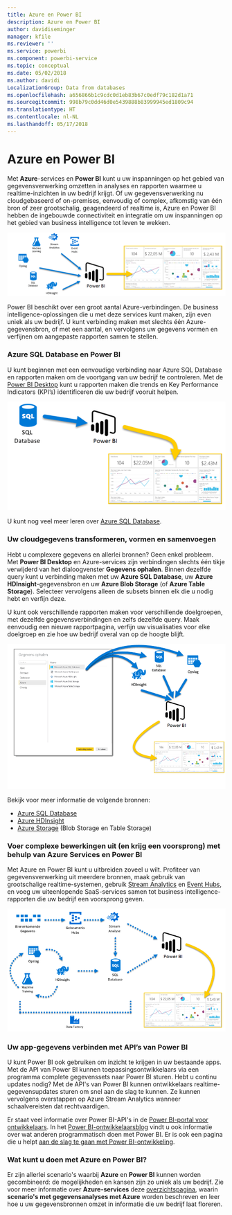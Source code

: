 ```yaml
---
title: Azure en Power BI
description: Azure en Power BI
author: davidiseminger
manager: kfile
ms.reviewer: ''
ms.service: powerbi
ms.component: powerbi-service
ms.topic: conceptual
ms.date: 05/02/2018
ms.author: davidi
LocalizationGroup: Data from databases
ms.openlocfilehash: a656866b1c9cdc0d1eb83b67c0edf79c182d1a71
ms.sourcegitcommit: 998b79c0dd46d0e5439888b83999945ed1809c94
ms.translationtype: HT
ms.contentlocale: nl-NL
ms.lasthandoff: 05/17/2018
---
```

# <a name="azure-and-power-bi"></a>Azure en Power BI
Met **Azure**-services en **Power BI** kunt u uw inspanningen op het gebied van gegevensverwerking omzetten in analyses en rapporten waarmee u realtime-inzichten in uw bedrijf krijgt. Of uw gegevensverwerking nu cloudgebaseerd of on-premises, eenvoudig of complex, afkomstig van één bron of zeer grootschalig, geagendeerd of realtime is, Azure en Power BI hebben de ingebouwde connectiviteit en integratie om uw inspanningen op het gebied van business intelligence tot leven te wekken.

![](media/service-azure-and-power-bi/azure_1.png)

Power BI beschikt over een groot aantal Azure-verbindingen. De business intelligence-oplossingen die u met deze services kunt maken, zijn even uniek als uw bedrijf. U kunt verbinding maken met slechts één Azure-gegevensbron, of met een aantal, en vervolgens uw gegevens vormen en verfijnen om aangepaste rapporten samen te stellen.

### <a name="azure-sql-database-and-power-bi"></a>Azure SQL Database en Power BI
U kunt beginnen met een eenvoudige verbinding naar Azure SQL Database en rapporten maken om de voortgang van uw bedrijf te controleren. Met de [Power BI Desktop](desktop-getting-started.md) kunt u rapporten maken die trends en Key Performance Indicators (KPI’s) identificeren die uw bedrijf vooruit helpen.

![](media/service-azure-and-power-bi/azure_2_sqltopbi.png)

U kunt nog veel meer leren over [Azure SQL Database](http://azure.microsoft.com/services/sql-database/).

### <a name="transform-shape-and-merge-your-cloud-data"></a>Uw cloudgegevens transformeren, vormen en samenvoegen
Hebt u complexere gegevens en allerlei bronnen? Geen enkel probleem. Met **Power BI Desktop** en Azure-services zijn verbindingen slechts één tikje verwijderd van het dialoogvenster **Gegevens ophalen**. Binnen dezelfde query kunt u verbinding maken met uw **Azure SQL Database**, uw **Azure HDInsight**-gegevensbron en uw **Azure Blob Storage** (of **Azure Table Storage**). Selecteer vervolgens alleen de subsets binnen elk die u nodig hebt en verfijn deze.

U kunt ook verschillende rapporten maken voor verschillende doelgroepen, met dezelfde gegevensverbindingen en zelfs dezelfde query. Maak eenvoudig een nieuwe rapportpagina, verfijn uw visualisaties voor elke doelgroep en zie hoe uw bedrijf overal van op de hoogte blijft.

![](media/service-azure-and-power-bi/azure_3_multipletopbi.png)

Bekijk voor meer informatie de volgende bronnen:

* [Azure SQL Database](http://azure.microsoft.com/services/sql-database/)
* [Azure HDInsight](http://azure.microsoft.com/services/hdinsight/)
* [Azure Storage](http://azure.microsoft.com/services/storage/) (Blob Storage en Table Storage)

### <a name="get-complex-and-ahead-using-azure-services-and-power-bi"></a>Voer complexe bewerkingen uit (en krijg een voorsprong) met behulp van Azure Services en Power BI
Met Azure en Power BI kunt u uitbreiden zoveel u wilt. Profiteer van gegevensverwerking uit meerdere bronnen, maak gebruik van grootschalige realtime-systemen, gebruik [Stream Analytics](http://azure.microsoft.com/services/stream-analytics/) en [Event Hubs](http://azure.microsoft.com/services/event-hubs/), en voeg uw uiteenlopende SaaS-services samen tot business intelligence-rapporten die uw bedrijf een voorsprong geven.

![](media/service-azure-and-power-bi/azure_4_complex.png)

### <a name="connect-your-app-data-using-power-bi-apis"></a>Uw app-gegevens verbinden met API’s van Power BI
U kunt Power BI ook gebruiken om inzicht te krijgen in uw bestaande apps. Met de API van Power BI kunnen toepassingsontwikkelaars via een programma complete gegevenssets naar Power BI sturen. Hebt u continu updates nodig? Met de API's van Power BI kunnen ontwikkelaars realtime-gegevensupdates sturen om snel aan de slag te kunnen. Ze kunnen vervolgens overstappen op Azure Stream Analytics wanneer schaalvereisten dat rechtvaardigen.

Er staat veel informatie over Power BI-API's in de [Power BI-portal voor ontwikkelaars](http://dev.powerbi.com). In het [Power BI-ontwikkelaarsblog](http://blogs.msdn.com/powerbidev) vindt u ook informatie over wat anderen programmatisch doen met Power BI. Er is ook een pagina die u helpt [aan de slag te gaan met Power BI-ontwikkeling](https://msdn.microsoft.com/library/dn889824.aspx).

### <a name="what-could-you-do-with-azure-and-power-bi"></a>Wat kunt u doen met Azure en Power BI?
Er zijn allerlei scenario's waarbij **Azure** en **Power BI** kunnen worden gecombineerd: de mogelijkheden en kansen zijn zo uniek als uw bedrijf. Zie voor meer informatie over **Azure-services** deze [overzichtspagina](http://go.microsoft.com/fwlink/?LinkId=535031&clcid=0x409), waarin **scenario's met gegevensanalyses met Azure** worden beschreven en leer hoe u uw gegevensbronnen omzet in informatie die uw bedrijf laat floreren.

